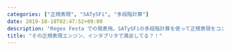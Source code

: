 ```yaml
---
categories: ["正規表現", "SATySFi", "多段階計算"]
date: 2019-10-18T02:47:52+09:00
description: "Regex Festa での発表用。SATySFiの多段階計算を使って正規表現をコンパイルする話"
title: "その正規表現エンジン、インタプリタで満足してる？！"
---
```

<style>
.narrow {
  letter-spacing: -30px;
}

.narrow span {
  transform: scaleX(0.7);
  transform-origin: left;
  display: inline-block;
}
</style>

<section data-markdown
    data-separator="\n===\n"
    data-vertical="\n---\n"
    data-notes="^Note:">
<script type="text/template">
# その正規表現エンジン、<br /><span class="narrow"><span>イ</span><span>ン</span><span>タ</span><span>プ</span><span>リ</span><span>タ</span></span>で<ruby>満足<rp>(</rp><rt>サティスファイ</rt><rp>)</rp></ruby>してる？！
----------------------
[Regex Festa - connpass](https://opt.connpass.com/event/140566/)
<!-- .slide: class="center" -->
<div class="narrow">インタプリタ</div>
===
# About Me
---------
![κeenのアイコン](/images/kappa.png) <!-- .element: style="position:absolute;right:0;z-index:-1" width="20%" -->

 * κeen
 * [@blackenedgold](https://twitter.com/blackenedgold)
 * Github: [KeenS](https://github.com/KeenS)
 * GitLab: [blackenedgold](https://gitlab.com/blackenedgold)
 * [Idein Inc.](https://idein.jp/)のエンジニア
 * Lisp, ML, Rust, Shell Scriptあたりを書きます

===
# 今日話すこと
--------------

* SATySFi
* 部分評価と二村射影
* 多段階計算
* (正規表現のコンパイル)

===
# SATySFi
---------

* 政府の支援によりTeXを倒すために作られた組版処理系
  + ※多少の誇張を含みます
* 日本語が扱えて、PDFを直接吐ける
* ML系の言語で拡張ができる
  + 静的に型が付く
* ↓ 作者

<div style="display:grid;grid-template-columns: 50% 50%;">
<blockquote class="twitter-tweet" style="grid-column-start: 1;grid-column-end: auto;"><p lang="und" dir="ltr">？</p>&mdash; 画力・博士号・油田 (@bd_gfngfn) <a href="https://twitter.com/bd_gfngfn/status/1160573458016690177?ref_src=twsrc%5Etfw">August 11, 2019</a></blockquote>
<blockquote class="twitter-tweet" style="grid-column-start: 2;grid-column-end: auto;"><p lang="und" dir="ltr">！</p>&mdash; 画力・博士号・油田 (@bd_gfngfn) <a href="https://twitter.com/bd_gfngfn/status/1184828674404564992?ref_src=twsrc%5Etfw">October 17, 2019</a></blockquote>
</div>


===
# Hello SATySFi
---------

```text
@require: stdjareport

let-inline \show-int n =
  embed-string (arabic n)
in
document (|
  title = {サンプル文書};
  author = {組 版太郎};
|) '<
 +p {
   答え: \show-int(42);
 }
>
```

===
# Hello SATySFi
---------------

``` console
$ satysfi hello.saty
$ ls
hello.pdf  hello.saty  hello.satysfi-aux
```


===
# <span class="narrow"><span>イ</span><span>ン</span><span>タ</span><span>プ</span><span>リ</span><span>タ</span></span>と<span class="narrow"><span>コ</span><span>ン</span><span>パ</span><span>イ</span><span>ラ</span></span>の関係
------------------------------

* インタプリタとコンパイラって似てない？？
* `1 + 1` がきたときに
  + `1 + 1` を計算する
  + 「`1 + 1` を計算する」コードを生成する
* インタプリタの「計算をする」部分をそのまま吐き出せればコンパイラになりそう

===
# <span class="narrow"><span>イ</span><span>ン</span><span>タ</span><span>プ</span><span>リ</span><span>タ</span></span>と<span class="narrow"><span>コ</span><span>ン</span><span>パ</span><span>イ</span><span>ラ</span></span>の関係
------------------------------

* Q: インタプリタからコンパイラって作れないの？
* A: 実際にできるかは知らないけどそれっぽい原理ならあるよ

===
# (第一)二村射影
----------

* インタプリタはinputとソースコードを受け取る
* もしソースだけ先に渡されて最大限準備できたらどうなる？
  + = インタプリタをソースで部分評価

```text
+---------+ +--------+
| in/data | | source |
+---------+ +--------+
      |       |
   +-------------+
   | interpreter |
   +-------------+
         |
    +----------+
    | out/data |
    +----------+

```

===
# (第一)二村射影
----------

* 実行可能ファイルが作れる筈

```text
+---------+ +--------+         +---------+
| in/data | | source |-----+   | in/data |
+---------+ +--------+     |   +---------+
      |       |            |        |
   +-------------+       +----+  +-----+
   | interpreter |-------| F1 |--| exe |
   +-------------+       +----+  +-----+
         |                          |
    +----------+              +----------+
    | out/data |              | out/data |
    +----------+              +----------+
```

===
# 第二、第三二村射影
----------

* 補足程度に
* 第二: 第一二村射影をソースで部分評価するとコンパイラができる
* 第三: 第二二村射影を第一二村射影で部分評価するとコンパイラジェネレータができる

===
# 展望
---------------

* ソースだけ「先に計算」できたらコンパイルできそう
* つまり何かしらのインタプリタからコンパイラが作れそう
* でも「先に計算」、「後の計算」を考えると計算が多段階になるんじゃない？
* → 多段階計算

===
# 多段階計算
-----------

* プログラムの実行を多段階に行なう
  + ステージ0で「ステージ1で実行されるプログラム」の生成
  + ステージ1でプログラムの実行
* SATySFiがサポート！
* プリミティヴ
  + `~`
    - 気持はeval
    - 次のステージにいく
  * `&`
    - 気持はquasi-quote
    - 前のステージにいく
* `&ty` で 「次のステージで `ty` 型になる式」の意味

===
# 例0
-----

```ml
(* ステージ0 *)
(* 式の前に&をつけると&の型になる *)
&42: &int
```

```ml
(* ステージ1 *)
(* &の式の前に ~ をつけると評価する *)
~(&42): int
```

===
# 例1
-----

* 足し算を部分評価する例
* ステージ0でnを先に渡してしまう

```ml
let add n m = n + m
```

===
# 例1
-----

```ml
(* ステージ0 *)
let add n = &(fun m -> ~n + m)
```

```ml
(* ステージ1 *)
(* `1 +` を計算する関数をステージ0で生成する *)
let inc = ~(add &1)
(*  let inc = fun m -> 1 + m *)
(* ステージ1で生成した関数を使う *)
inc 3
```


===
# 例2
-----

* 指数を計算する関数を考える
* これを肩について部分評価したい
  + = $base^n$ を $base * base * \cdot * base$ に展開したい
* 普通のコード

```ml
let-rec power n base =
  if n <= 0 then 1 else s * (power (n - 1) base)
```

===
# 例2
-----

```ml
(* ステージ0 *)
let power n =
  let-rec aux n base =
    if n <= 0 then &1 else &(~base * ~(aux (n - 1) base))
  in
  &(fun base -> ~(aux n &base))
```

```ml
(* ステージ1 *)
(* b * b * b を計算する関数をステージ0で生成する*)
let cube = ~(power 3)
(* let cube = fn base => base * base * base * 1*)
(* ステージ1で生成した関数を使う *)
cube 9
```

===
# 例3
-----

* ショートサーキット
  + SATySFiにはショートサーキットする論理or/andがない

```ml
(* stage 0 *)
let ( &&& ) b1 b2 = &(if ~b1 then ~b2 else false)
```

```ml
(* stage 1 *)
~(&(1 + 1 = 2) &&& &(2 + 3 = 4))
```
↓
``` ml
~&(if ~(&(1 + 1 = 2)) then ~(&(2 + 3 = 4)) else false)
~&(if (1 + 1 = 2) then (2 + 3 = 4) else false)
if (1 + 1 = 2) then (2 + 3 = 4) else false
```

===
# 多段階計算の疑問
------------------

* マクロじゃないの？
  + 似てるけど違う
  + マクロと違って式から式への変換しかできない
  + アナフォリックマクロを書けない
* evalがあると破滅しない？
  + stage 0で生成したコードを評価するだとか
  + コードじゃない値をevalするだとか
  + うまい具合に制約が入って破天荒なことはできない
* 生成されたコードがコンパイルエラーになったりしないの？
  + 生成されるコードまで含めて型がつくので、ない。

===
# 今日の話
-----------

* SATySFiの多段階を使って正規表現をコンパイルする

===
# 正規表現<span class="narrow"><span>イ</span><span>ン</span><span>タ</span><span>プ</span><span>リ</span><span>タ</span></span>
--------------------

* 数十行で書ける
* 命令の列をリストで持つことにする
  * εと連接がfor freeでついてくる
* ↓ のプリミティヴをサポート

```ml
type vm-inst =
| CHAR of string
| KLEENE of vm-inst list
| OR of vm-inst list * vm-inst list

```

===
# 正規表現<span class="narrow"><span>イ</span><span>ン</span><span>タ</span><span>プ</span><span>リ</span><span>タ</span></span>
--------------------

```ml
let run iseq =
  let-rec loop iseq sp len s =
    (* ここで iseq の処理 *)
  in
  let f s =
      let sp = 0 in
      let len = string-length s in
      loop iseq 0 sp len s
  in f

```

===
# 正規表現<span class="narrow"><span>イ</span><span>ン</span><span>タ</span><span>プ</span><span>リ</span><span>タ</span></span>
--------------------

CHAR

さっきのショートサーキットを使う

```
| CHAR c ->
  if ~(&(sp < len) &&&
       &(string-same c (string-sub s sp 1)))
  then loop iseq (sp + 1) len s
  else None
```


===
# 正規表現<span class="narrow"><span>イ</span><span>ン</span><span>タ</span><span>プ</span><span>リ</span><span>タ</span></span>
--------------------

KLEENE(強欲マッチ)

```
| KLEENE code ->
  let-rec kleene sp =
    match loop code sp len s with
      | Some(sp) -> kleene sp
      | None -> sp
  in
  let sp = kleene sp in
  loop iseq sp len s
```

===
# 正規表現<span class="narrow"><span>イ</span><span>ン</span><span>タ</span><span>プ</span><span>リ</span><span>タ</span></span>
--------------------

```
| OR (code1, code2) ->
  (match loop code1 sp len s with
    | Some(v) -> Some(v)
    | None -> loop code2 sp len s)
```

===
# 正規表現<span class="narrow"><span>イ</span><span>ン</span><span>タ</span><span>プ</span><span>リ</span><span>タ</span></span>
--------------------

```ml
let matcher = (
  let iseq = [KLEENE([CHAR(`a`)]); CHAR(`b`); CHAR(`c`)] in
  run iseq)
in
let input = `aaaaaaaaaaaaabc` in
let result = matcher input in
match result with
  | Some(at) -> `matched to `# ^ (string-sub input 0 at)
  | None -> `not matched`
```

===
# 静的動的
----------

* これらを多段階計算を使ってコンパイルしたい。
* 基本は全部 `&` で、 静的なものだけを `~` するとよい
  + ここでは静的なものはiseqのみ
* ほとんどインタプリタと変わらない

===
# 正規表現の<span>コ</span><span>ン</span><span>パ</span><span>イ</span><span>ル</span></span>
-------------------

```ml
let compile iseq =
  let-rec loop iseq sp len s =
    (* ここでiseqの処理 *)
  in
  &(let f s =
      let sp = 0 in
      let len = string-length s in
      ~(loop iseq 0 &sp &len &s)
    in f)

```

===
# 正規表現の<span>コ</span><span>ン</span><span>パ</span><span>イ</span><span>ル</span></span>
-------------------
KLEENE

```ml
| KLEENE code ->
  &(let sp = ~(sp) in
    let-rec kleene sp =
      match ~(loop code &sp len s) with
        | Some(sp) -> kleene sp
        | None -> sp
    in
    let sp = kleene sp in
    ~(loop iseq &sp len s)
    )
```

===
# 正規表現の<span>コ</span><span>ン</span><span>パ</span><span>イ</span><span>ル</span></span>
-------------------

OR

```ml
| OR (code1, code2) ->
  &(let sp = ~(sp) in
    match ~(loop code1 &sp len s) with
      | Some(v) -> Some(v)
      | None -> ~(loop code2 &sp len s)
   )

```

===
# 正規表現の<span>コ</span><span>ン</span><span>パ</span><span>イ</span><span>ル</span></span>
-------------------
CHAR

```ml
| CHAR c ->
  &(let sp = ~(sp) in
    if ~(&(sp < ~len) &&&
                     (* ↓これ      *)
         &(string-same ~c (string-sub ~s sp 1)))
    then ~(loop iseq &(sp + 1) len s)
    else None
   )
```


===
# cross stage persistence
-------------------

* ここで問題が生じる
* stage 0の値 (`c`) をstage 1に持ち越せない
  + できるようにする機能をcross stage persistenceというらしい

```console
$ satysfi main.saty
! [Type Error] at "re.satyh", line 39, characters 50-51:
    invalid occurrence of variable 'c' as to stage;
    should be used at stage 0.
```


===
# cross stage persistence
-------------------------

* 開発用ブランチにCSPがあるらしい

<blockquote class="twitter-tweet"><p lang="ja" dir="ltr">一応 dev-macro-on-multi-stage というbranchで開発中のものには lift-int や lift-string などのリフト用のプリミティヴをいくつか入れています</p>&mdash; 画力・博士号・油田 (@bd_gfngfn) <a href="https://twitter.com/bd_gfngfn/status/1183787593755852810?ref_src=twsrc%5Etfw">October 14, 2019</a></blockquote>

===
# 正規表現の<span>コ</span><span>ン</span><span>パ</span><span>イ</span><span>ル</span></span>
-------------------
CHAR

```ml
| CHAR c ->
  &(let sp = ~(sp) in
    if ~(&(sp < ~len) &&&
                      (* ↓これ      *)
         &(string-same ~(lift-string c) (string-sub ~s sp 1)))
    then ~(loop iseq &(sp + 1) len s)
    else None
   )
```

===
# 正規表現の<span>コ</span><span>ン</span><span>パ</span><span>イ</span><span>ル</span></span>
--------------------

```ml
let matcher = ~(
  let iseq = [KLEENE([CHAR(`a`)]); CHAR(`b`); CHAR(`c`)] in
  compile iseq)
in
let input = `aaaaaaaaaaaaabc` in
let result = matcher input in
match result with
  | Some(at) -> `matched to `# ^ (string-sub input 0 at)
  | None -> `not matched`
```

===
# 比較
-------

* （パーサを適切に実装したら）インタプリタと違って静的に(stage 0で)エラーを検出できる
* インタプリタと違って、正規表現は静的に(stage 0で)与えられないといけない
  + stage 1の実行時にファイルから読んだりはできない
* インタプリタより少し速い
  + とあるワークロードで 4.70s vs 4.83s
  + サボって強欲マッチにしたのでpathological caseを作れなかった

===
# まとめ
--------

* 多段階計算があるとインタプリタを簡単にコンパイラに変換できる
* SATySFiを使ってそれをデモンストレーションした
* [コード](https://github.com/KeenS/satysfi-rejit)


</script>
</section>
